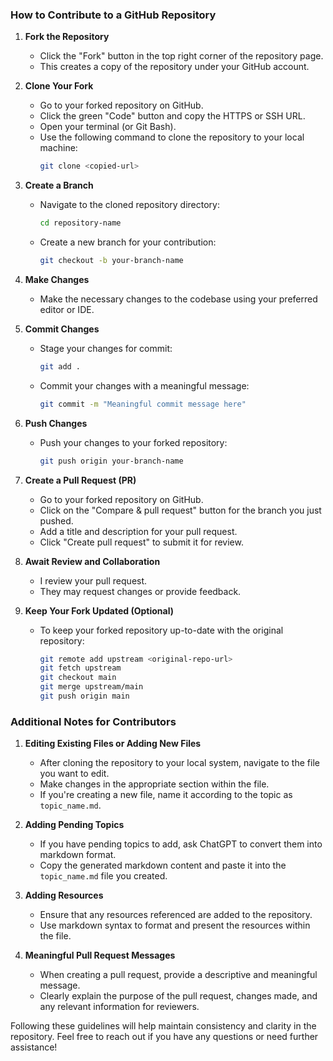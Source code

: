 ### How to Contribute to a GitHub Repository

1. **Fork the Repository**

   - Click the "Fork" button in the top right corner of the repository page.
   - This creates a copy of the repository under your GitHub account.

2. **Clone Your Fork**

   - Go to your forked repository on GitHub.
   - Click the green "Code" button and copy the HTTPS or SSH URL.
   - Open your terminal (or Git Bash).
   - Use the following command to clone the repository to your local machine:
     ```bash
     git clone <copied-url>
     ```

3. **Create a Branch**

   - Navigate to the cloned repository directory:
     ```bash
     cd repository-name
     ```
   - Create a new branch for your contribution:
     ```bash
     git checkout -b your-branch-name
     ```

4. **Make Changes**

   - Make the necessary changes to the codebase using your preferred editor or IDE.

5. **Commit Changes**

   - Stage your changes for commit:
     ```bash
     git add .
     ```
   - Commit your changes with a meaningful message:
     ```bash
     git commit -m "Meaningful commit message here"
     ```

6. **Push Changes**

   - Push your changes to your forked repository:
     ```bash
     git push origin your-branch-name
     ```

7. **Create a Pull Request (PR)**

   - Go to your forked repository on GitHub.
   - Click on the "Compare & pull request" button for the branch you just pushed.
   - Add a title and description for your pull request.
   - Click "Create pull request" to submit it for review.

8. **Await Review and Collaboration**
   - I review your pull request.
   - They may request changes or provide feedback.
9. **Keep Your Fork Updated (Optional)**
   - To keep your forked repository up-to-date with the original repository:
     ```bash
     git remote add upstream <original-repo-url>
     git fetch upstream
     git checkout main
     git merge upstream/main
     git push origin main
     ```

### Additional Notes for Contributors

1. **Editing Existing Files or Adding New Files**

   - After cloning the repository to your local system, navigate to the file you want to edit.
   - Make changes in the appropriate section within the file.
   - If you're creating a new file, name it according to the topic as `topic_name.md`.

2. **Adding Pending Topics**

   - If you have pending topics to add, ask ChatGPT to convert them into markdown format.
   - Copy the generated markdown content and paste it into the `topic_name.md` file you created.

3. **Adding Resources**

   - Ensure that any resources referenced are added to the repository.
   - Use markdown syntax to format and present the resources within the file.

4. **Meaningful Pull Request Messages**
   - When creating a pull request, provide a descriptive and meaningful message.
   - Clearly explain the purpose of the pull request, changes made, and any relevant information for reviewers.

Following these guidelines will help maintain consistency and clarity in the repository. Feel free to reach out if you have any questions or need further assistance!

